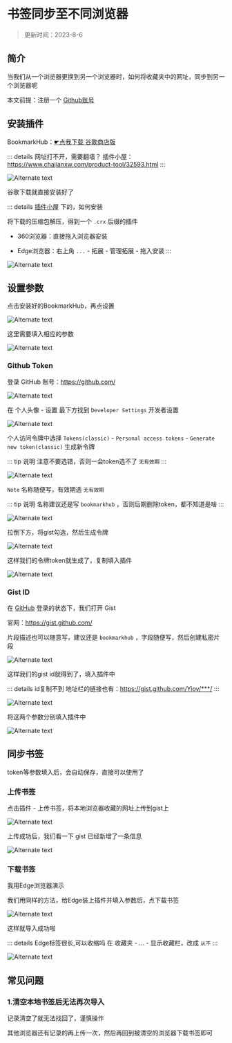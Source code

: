 # 书签同步至不同浏览器

> 更新时间：2023-8-6

## 简介

当我们从一个浏览器更换到另一个浏览器时，如何将收藏夹中的网址，同步到另一个浏览器呢

本文前提：注册一个 [Github账号](../website/pages/github.md)

## 安装插件

BookmarkHub：[☛点我下载 谷歌商店版](https://chrome.google.com/webstore/detail/bookmarkhub-sync-bookmark/fohimdklhhcpcnpmmichieidclgfdmol)

::: details 网址打不开，需要翻墙？
插件小屋：<https://www.chajianxw.com/product-tool/32593.html>
:::

![Alternate text](/bookmark/bookmark-01.png)

谷歌下载就直接安装好了

::: details [插件小屋](https://www.chajianxw.com/product-tool/32593.html) 下的，如何安装

将下载的压缩包解压，得到一个 `.crx` 后缀的插件

- 360浏览器：直接拖入浏览器安装

- Edge浏览器：右上角 `...` - 拓展 - 管理拓展 - 拖入安装
  :::

![Alternate text](/bookmark/bookmark-02.png)

## 设置参数

点击安装好的BookmarkHub，再点设置

![Alternate text](/bookmark/bookmark-03.png)

这里需要填入相应的参数

![Alternate text](/bookmark/bookmark-04.png)

### Github Token

登录 GitHub 账号：<https://github.com/>

![Alternate text](/bookmark/bookmark-05.png)

在 个人头像 - 设置 最下方找到 `Developer Settings` 开发者设置

![Alternate text](/bookmark/bookmark-06.png)

个人访问令牌中选择 `Tokens(classic)` - `Personal access tokens` - `Generate new token(classic)` 生成新令牌

::: tip 说明
注意不要选错，否则一会token选不了 `无有效期`
:::

![Alternate text](/bookmark/bookmark-07.png)

`Note` 名称随便写，有效期选 `无有效期`

::: tip 说明
名称建议还是写 `bookmarkhub` ，否则后期删除token，都不知道是啥
:::

![Alternate text](/bookmark/bookmark-08.png)

拉倒下方，将gist勾选，然后生成令牌

![Alternate text](/bookmark/bookmark-09.png)

这样我们的令牌token就生成了，复制填入插件

![Alternate text](/bookmark/bookmark-10.png)

### Gist ID

在 [GitHub](https://github.com/) 登录的状态下，我们打开 Gist

官网：<https://gist.github.com/>

片段描述也可以随意写，建议还是 `bookmarkhub` ，字段随便写，然后创建私密片段

![Alternate text](/bookmark/bookmark-11.png)

这样我们的gist id就得到了，填入插件中

::: details id复制不到
地址栏的链接也有：<https://gist.github.com/Yiov/***/>
:::

![Alternate text](/bookmark/bookmark-12.png)

将这两个参数分别填入插件中

![Alternate text](/bookmark/bookmark-13.png)

## 同步书签

token等参数填入后，会自动保存，直接可以使用了

### 上传书签

点击插件 - 上传书签，将本地浏览器收藏的网址上传到gist上

![Alternate text](/bookmark/bookmark-14.png)

上传成功后，我们看一下 gist 已经新增了一条信息

![Alternate text](/bookmark/bookmark-15.png)

### 下载书签

我用Edge浏览器演示

我们用同样的方法，给Edge装上插件并填入参数后，点下载书签

![Alternate text](/bookmark/bookmark-16.png)

这样就导入成功啦

::: details Edge标签很长,可以收缩吗
在 收藏夹 - ... - 显示收藏栏，改成 `从不`
:::

![Alternate text](/bookmark/bookmark-17.png)

## 常见问题

### 1.清空本地书签后无法再次导入

记录清空了就无法找回了，谨慎操作

其他浏览器还有记录的再上传一次，然后再回到被清空的浏览器下载书签即可
